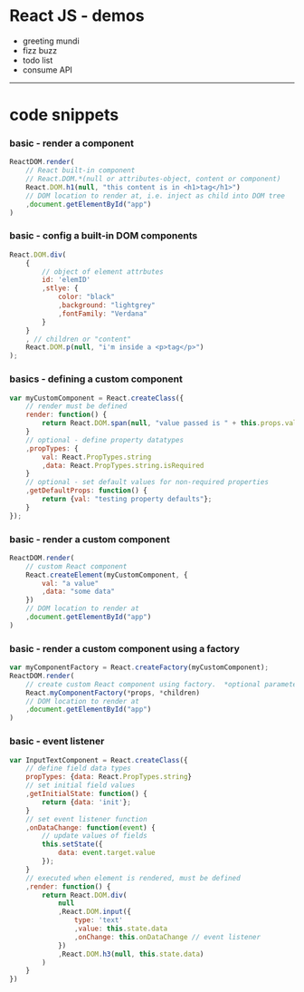 # React JS - demos
- greeting mundi
- fizz buzz
- todo list
- consume API

---
# code snippets

### basic - render a component
```javascript
ReactDOM.render(
    // React built-in component
    // React.DOM.*(null or attributes-object, content or component)
    React.DOM.h1(null, "this content is in <h1>tag</h1>")
    // DOM location to render at, i.e. inject as child into DOM tree
    ,document.getElementById("app")
)
```

### basic - config a built-in DOM components
```javascript
React.DOM.div(
    {
        // object of element attrbutes
        id: 'elemID'
        ,stlye: {
            color: "black"
            ,background: "lightgrey"
            ,fontFamily: "Verdana"
        }
    }
    , // children or "content"
    React.DOM.p(null, "i'm inside a <p>tag</p>")
);
```

### basics - defining a custom component
```javascript
var myCustomComponent = React.createClass({
    // render must be defined
    render: function() {
        return React.DOM.span(null, "value passed is " + this.props.val)
    }
    // optional - define property datatypes
    ,propTypes: {
        val: React.PropTypes.string
        ,data: React.PropTypes.string.isRequired
    }
    // optional - set default values for non-required properties
    ,getDefaultProps: function() {
        return {val: "testing property defaults"};
    }
});
```

### basic - render a custom component
```javascript
ReactDOM.render(
    // custom React component
    React.createElement(myCustomComponent, {
        val: "a value"
        ,data: "some data"
    })
    // DOM location to render at
    ,document.getElementById("app")
)
```
### basic - render a custom component using a factory
```javascript
var myComponentFactory = React.createFactory(myCustomComponent);
ReactDOM.render(
    // create custom React component using factory.  *optional parameters
    React.myComponentFactory(*props, *children)
    // DOM location to render at
    ,document.getElementById("app")
)
```
### basic - event listener
```javascript
var InputTextComponent = React.createClass({
    // define field data types
    propTypes: {data: React.PropTypes.string}
    // set initial field values
    ,getInitialState: function() {
        return {data: 'init'};
    }
    // set event listener function
    ,onDataChange: function(event) {
        // update values of fields
        this.setState({
            data: event.target.value
        });
    }
    // executed when element is rendered, must be defined
    ,render: function() {
        return React.DOM.div(
            null
            ,React.DOM.input({
                type: 'text'
                ,value: this.state.data
                ,onChange: this.onDataChange // event listener
            })
            ,React.DOM.h3(null, this.state.data)
        )
    }
})
```
